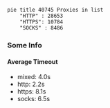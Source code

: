 
```mermaid
pie title 40745 Proxies in list
    "HTTP" : 28653
    "HTTPS": 10784
    "SOCKS" : 8486
```

### Some Info
#### Average Timeout

- mixed: 4.0s
- http: 2.2s
- https: 8.1s
- socks: 6.5s